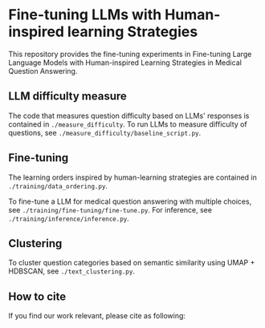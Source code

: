 # Fine-tuning LLMs with Human-inspired learning Strategies

This repository provides the fine-tuning experiments in Fine-tuning Large Language Models with Human-inspired Learning Strategies in Medical Question Answering.

## LLM difficulty measure
The code that measures question difficulty based on LLMs' responses is contained in `./measure_difficulty`. To run LLMs to measure difficulty of questions, see `./measure_difficulty/baseline_script.py`.

## Fine-tuning
The learning orders inspired by human-learning strategies are contained in `./training/data_ordering.py`.

To fine-tune a LLM for medical question answering with multiple choices, see `./training/fine-tuning/fine-tune.py`. For inference, see `./training/inference/inference.py`. 

## Clustering 
To cluster question categories based on semantic similarity using UMAP + HDBSCAN, see `./text_clustering.py`.

## How to cite
If you find our work relevant, please cite as following:
